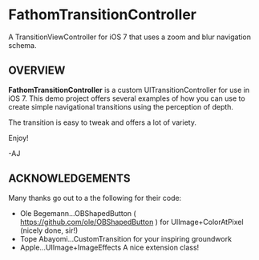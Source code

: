 FathomTransitionController
================

A TransitionViewController for iOS 7 that uses a zoom and blur navigation schema.

## OVERVIEW

**FathomTransitionController** is a custom UITransitionController for use in iOS 7. This demo project offers several examples of how you can use to create simple navigational transitions using the perception of depth.

The transition is easy to tweak and offers a lot of variety.

Enjoy!

-AJ


## ACKNOWLEDGEMENTS

Many thanks go out to a the following for their code:
 - Ole Begemann...OBShapedButton ( https://github.com/ole/OBShapedButton )
     for UIImage+ColorAtPixel (nicely done, sir!)
 - Tope Abayomi...CustomTransition
     for your inspiring groundwork
 - Apple...UIImage+ImageEffects
     A nice extension class!


